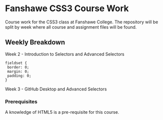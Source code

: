 # Fanshawe CSS3 Course Work

Course work for the CSS3 class at Fanshawe College. The repository will be split by week where all course and assignment files will be found.

## Weekly Breakdown

Week 2 - Introduction to Selectors and Advanced Selectors

```
fieldset {
 border: 0;
 margin: 0;
 padding: 0;
}
```

Week 3 - GitHub Desktop and Advanced Selectors


### Prerequisites

A knowledge of HTML5 is a pre-requisite for this course.
